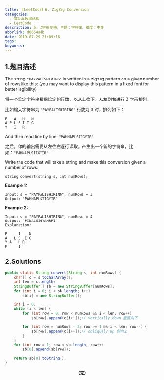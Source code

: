 ```yaml
---
title: 【LeetCode】6. ZigZag Conversion
categories:
  - 算法与数据结构
  - LeetCode
description: 6. Z字形变换，主题：字符串，难度：中等
abbrlink: d0654adb
date: 2019-07-29 21:09:16
tags:
keywords:
---
```


## 1.题目描述

The string `"PAYPALISHIRING"` is written in a zigzag pattern on a given number of rows like this: (you may want to display this pattern in a fixed font for better legibility)

将一个给定字符串根据给定的行数，以从上往下、从左到右进行 Z 字形排列。

比如输入字符串为 `"PAYPALISHIRING"` 行数为 3 时，排列如下：

```
P   A   H   N
A P L S I I G
Y   I   R
```

And then read line by line: `"PAHNAPLSIIGYIR"`

之后，你的输出需要从左往右逐行读取，产生出一个新的字符串，比如：`"PAHNAPLSIIGYIR"`

Write the code that will take a string and make this conversion given a number of rows:

```
string convert(string s, int numRows);
```

**Example 1:**

```
Input: s = "PAYPALISHIRING", numRows = 3
Output: "PAHNAPLSIIGYIR"
```

**Example 2:**

```
Input: s = "PAYPALISHIRING", numRows = 4
Output: "PINALSIGYAHRPI"
Explanation:

P     I    N
A   L S  I G
Y A   H R
P     I
```

## 2.Solutions

~~~java
public static String convert(String s, int numRows) {
    char[] c = s.toCharArray();
    int len = c.length;
    StringBuffer[] sb = new StringBuffer[numRows];
    for (int i = 0; i < sb.length; i++)
        sb[i] = new StringBuffer();

    int i = 0;
    while (i < len) {
        for (int row = 0; row < numRows && i < len; row++)
            sb[row].append(c[i++]);// vertically down 垂直向下

        for (int row = numRows - 2; row >= 1 && i < len; row--) {
            sb[row].append(c[i++]);// obliquely up 斜向上
        }
    }
    for (int row = 1; row < sb.length; row++)
        sb[0].append(sb[row]);

    return sb[0].toString();
}
~~~

<center><font style="font-weight:bold">（完）</font></center>
